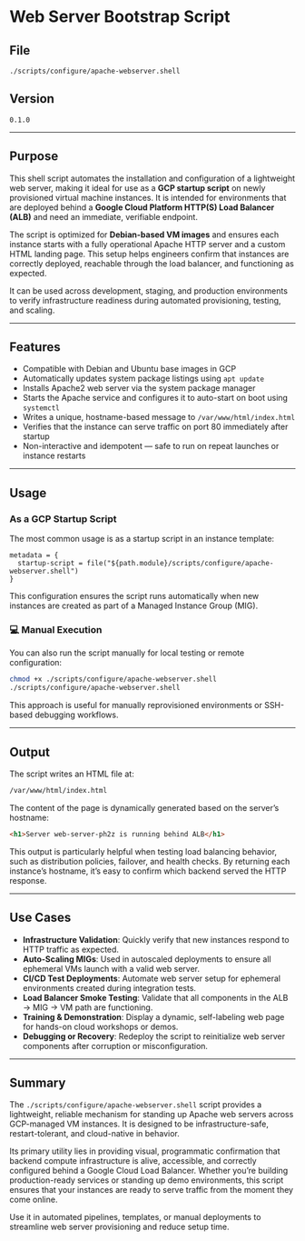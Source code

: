 # Web Server Bootstrap Script

## File
`./scripts/configure/apache-webserver.shell`

## Version
`0.1.0`

---

## Purpose

This shell script automates the installation and configuration of a lightweight web server, making it ideal for use as a **GCP startup script** on newly provisioned virtual machine instances. It is intended for environments that are deployed behind a **Google Cloud Platform HTTP(S) Load Balancer (ALB)** and need an immediate, verifiable endpoint.

The script is optimized for **Debian-based VM images** and ensures each instance starts with a fully operational Apache HTTP server and a custom HTML landing page. This setup helps engineers confirm that instances are correctly deployed, reachable through the load balancer, and functioning as expected.

It can be used across development, staging, and production environments to verify infrastructure readiness during automated provisioning, testing, and scaling.

---

## Features

- Compatible with Debian and Ubuntu base images in GCP
- Automatically updates system package listings using `apt update`
- Installs Apache2 web server via the system package manager
- Starts the Apache service and configures it to auto-start on boot using `systemctl`
- Writes a unique, hostname-based message to `/var/www/html/index.html`
- Verifies that the instance can serve traffic on port 80 immediately after startup
- Non-interactive and idempotent — safe to run on repeat launches or instance restarts

---

## Usage

### As a GCP Startup Script
The most common usage is as a startup script in an instance template:

```hcl
metadata = {
  startup-script = file("${path.module}/scripts/configure/apache-webserver.shell")
}
```

This configuration ensures the script runs automatically when new instances are created as part of a Managed Instance Group (MIG).

### 💻 Manual Execution
You can also run the script manually for local testing or remote configuration:

```bash
chmod +x ./scripts/configure/apache-webserver.shell
./scripts/configure/apache-webserver.shell
```

This approach is useful for manually reprovisioned environments or SSH-based debugging workflows.

---

## Output

The script writes an HTML file at:
```bash
/var/www/html/index.html
```

The content of the page is dynamically generated based on the server’s hostname:
```html
<h1>Server web-server-ph2z is running behind ALB</h1>
```

This output is particularly helpful when testing load balancing behavior, such as distribution policies, failover, and health checks. By returning each instance’s hostname, it’s easy to confirm which backend served the HTTP response.

---

## Use Cases

- **Infrastructure Validation**: Quickly verify that new instances respond to HTTP traffic as expected.
- **Auto-Scaling MIGs**: Used in autoscaled deployments to ensure all ephemeral VMs launch with a valid web server.
- **CI/CD Test Deployments**: Automate web server setup for ephemeral environments created during integration tests.
- **Load Balancer Smoke Testing**: Validate that all components in the ALB → MIG → VM path are functioning.
- **Training & Demonstration**: Display a dynamic, self-labeling web page for hands-on cloud workshops or demos.
- **Debugging or Recovery**: Redeploy the script to reinitialize web server components after corruption or misconfiguration.

---

## Summary

The `./scripts/configure/apache-webserver.shell` script provides a lightweight, reliable mechanism for standing up Apache web servers across GCP-managed VM instances. It is designed to be infrastructure-safe, restart-tolerant, and cloud-native in behavior.

Its primary utility lies in providing visual, programmatic confirmation that backend compute infrastructure is alive, accessible, and correctly configured behind a Google Cloud Load Balancer. Whether you’re building production-ready services or standing up demo environments, this script ensures that your instances are ready to serve traffic from the moment they come online.

Use it in automated pipelines, templates, or manual deployments to streamline web server provisioning and reduce setup time.
